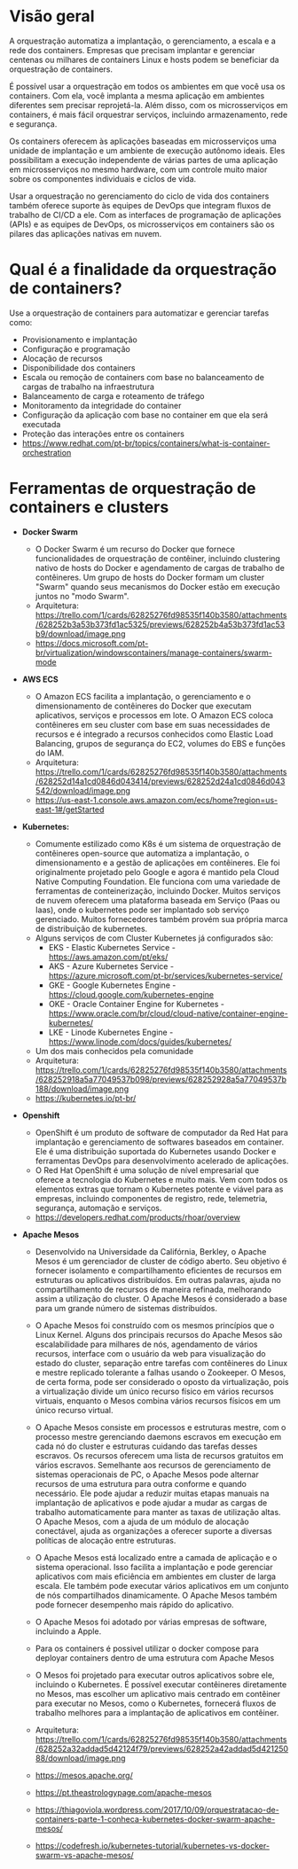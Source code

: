 
# Visão geral
<p>A orquestração automatiza a implantação, o gerenciamento, a escala e a rede dos containers. Empresas que precisam implantar e gerenciar centenas ou milhares de containers Linux e hosts podem se beneficiar da orquestração de containers.</p>

<p>É possível usar a orquestração em todos os ambientes em que você usa os containers. Com ela, você implanta a mesma aplicação em ambientes diferentes sem precisar reprojetá-la. Além disso, com os microsserviços em containers, é mais fácil orquestrar serviços, incluindo armazenamento, rede e segurança.</p>

<p>Os containers oferecem às aplicações baseadas em microsserviços uma unidade de implantação e um ambiente de execução autônomo ideais. Eles possibilitam a execução independente de várias partes de uma aplicação em microsserviços no mesmo hardware, com um controle muito maior sobre os componentes individuais e ciclos de vida.</p>

<p>Usar a orquestração no gerenciamento do ciclo de vida dos containers também oferece suporte às equipes de DevOps que integram fluxos de trabalho de CI/CD a ele. Com as interfaces de programação de aplicações (APIs) e as equipes de DevOps, os microsserviços em containers são os pilares das aplicações nativas em nuvem.</p>

# Qual é a finalidade da orquestração de containers?
Use a orquestração de containers para automatizar e gerenciar tarefas como:
- Provisionamento e implantação
- Configuração e programação
- Alocação de recursos
- Disponibilidade dos containers
- Escala ou remoção de containers com base no balanceamento de cargas de trabalho na infraestrutura
- Balanceamento de carga e roteamento de tráfego
- Monitoramento da integridade do container
- Configuração da aplicação com base no container em que ela será executada
- Proteção das interações entre os containers
- https://www.redhat.com/pt-br/topics/containers/what-is-container-orchestration


# Ferramentas de orquestração de containers e clusters
- <b>Docker Swarm</b>
    - O Docker Swarm é um recurso do Docker que fornece funcionalidades de orquestração de contêiner, incluindo clustering nativo de hosts do Docker e agendamento de cargas de trabalho de contêineres. 
    Um grupo de hosts do Docker formam um cluster "Swarm" quando seus mecanismos do Docker estão em execução juntos no "modo Swarm". 
    - Arquitetura: https://trello.com/1/cards/62825276fd98535f140b3580/attachments/628252b3a53b373fd1ac5325/previews/628252b4a53b373fd1ac53b9/download/image.png
    - https://docs.microsoft.com/pt-br/virtualization/windowscontainers/manage-containers/swarm-mode

- <b>AWS ECS</b>
    - O Amazon ECS facilita a implantação, o gerenciamento e o dimensionamento de contêineres do Docker que executam aplicativos, serviços e processos em lote. O Amazon ECS coloca contêineres em seu cluster com base em suas necessidades de recursos e é integrado a recursos conhecidos como Elastic Load Balancing, grupos de segurança do EC2, volumes do EBS e funções do IAM.
    - Arquitetura: https://trello.com/1/cards/62825276fd98535f140b3580/attachments/628252d14a1cd0846d043414/previews/628252d24a1cd0846d043542/download/image.png
    - https://us-east-1.console.aws.amazon.com/ecs/home?region=us-east-1#/getStarted

- <b>Kubernetes: </b>
    - Comumente estilizado como K8s é um sistema de orquestração de contêineres open-source que automatiza a implantação, o dimensionamento e a gestão de aplicações em contêineres. Ele foi originalmente projetado pelo Google e agora é mantido pela Cloud Native Computing Foundation. Ele funciona com uma variedade de ferramentas de conteinerização, incluindo Docker.
    Muitos serviços de nuvem oferecem uma plataforma baseada em Serviço (Paas ou Iaas), onde o kubernetes pode ser implantado sob serviço gerenciado. Muitos fornecedores também provém sua própria marca de distribuição de kubernetes.
    - Alguns serviços de com Cluster Kubernetes já configurados são:
        - EKS - Elastic Kubernetes Service - https://aws.amazon.com/pt/eks/
        - AKS - Azure Kubernetes Service - https://azure.microsoft.com/pt-br/services/kubernetes-service/
        - GKE - Google Kubernetes Engine - https://cloud.google.com/kubernetes-engine
        - OKE - Oracle Container Engine for Kubernetes - https://www.oracle.com/br/cloud/cloud-native/container-engine-kubernetes/
        - LKE - Linode Kubernetes Engine - https://www.linode.com/docs/guides/kubernetes/
    - Um dos mais conhecidos pela comunidade 
    - Arquitetura: https://trello.com/1/cards/62825276fd98535f140b3580/attachments/628252918a5a77049537b098/previews/628252928a5a77049537b188/download/image.png
    - https://kubernetes.io/pt-br/

- <b>Openshift</b>
    - OpenShift é um produto de software de computador da Red Hat para implantação e gerenciamento de softwares baseados em container. 
    Ele é uma distribuição suportada do Kubernetes usando Docker e ferramentas DevOps para desenvolvimento acelerado de aplicações.
    - O Red Hat OpenShift é uma solução de nível empresarial que oferece a tecnologia do Kubernetes e muito mais.
    Vem com todos os elementos extras que tornam o Kubernetes potente e viável para as empresas, incluindo componentes de registro, rede, telemetria, segurança, automação e serviços.
    - https://developers.redhat.com/products/rhoar/overview

- <b>Apache Mesos</b>
    - Desenvolvido na Universidade da Califórnia, Berkley, o Apache Mesos é um gerenciador de cluster de código aberto. Seu objetivo é fornecer isolamento e compartilhamento eficientes de recursos em estruturas ou aplicativos distribuídos. Em outras palavras, ajuda no compartilhamento de recursos de maneira refinada, melhorando assim a utilização do cluster. O Apache Mesos é considerado a base para um grande número de sistemas distribuídos.
    - O Apache Mesos foi construído com os mesmos princípios que o Linux Kernel. Alguns dos principais recursos do Apache Mesos são escalabilidade para milhares de nós, agendamento de vários recursos, interface com o usuário da web para visualização do estado do cluster, separação entre tarefas com contêineres do Linux e mestre replicado tolerante a falhas usando o Zookeeper. O Mesos, de certa forma, pode ser considerado o oposto da virtualização, pois a virtualização divide um único recurso físico em vários recursos virtuais, enquanto o Mesos combina vários recursos físicos em um único recurso virtual. 
    - O Apache Mesos consiste em processos e estruturas mestre, com o processo mestre gerenciando daemons escravos em execução em cada nó do cluster e estruturas cuidando das tarefas desses escravos. Os recursos oferecem uma lista de recursos gratuitos em vários escravos.
    Semelhante aos recursos de gerenciamento de sistemas operacionais de PC, o Apache Mesos pode alternar recursos de uma estrutura para outra conforme e quando necessário. Ele pode ajudar a reduzir muitas etapas manuais na implantação de aplicativos e pode ajudar a mudar as cargas de trabalho automaticamente para manter as taxas de utilização altas. O Apache Mesos, com a ajuda de um módulo de alocação conectável, ajuda as organizações a oferecer suporte a diversas políticas de alocação entre estruturas. 
    - O Apache Mesos está localizado entre a camada de aplicação e o sistema operacional. Isso facilita a implantação e pode gerenciar aplicativos com mais eficiência em ambientes em cluster de larga escala. Ele também pode executar vários aplicativos em um conjunto de nós compartilhados dinamicamente. O Apache Mesos também pode fornecer desempenho mais rápido do aplicativo.
    - O Apache Mesos foi adotado por várias empresas de software, incluindo a Apple.
    - Para os containers é possivel utilizar o docker compose para deployar containers dentro de uma estrutura com Apache Mesos
    - O Mesos foi projetado para executar outros aplicativos sobre ele, incluindo o Kubernetes. É possível executar contêineres diretamente no Mesos, mas escolher um aplicativo mais centrado em contêiner para executar no Mesos, como o Kubernetes, fornecerá fluxos de trabalho melhores para a implantação de aplicativos em contêiner.
    
    - Arquitetura: https://trello.com/1/cards/62825276fd98535f140b3580/attachments/628252a32addad5d42124f79/previews/628252a42addad5d42125088/download/image.png

    - https://mesos.apache.org/
    - https://pt.theastrologypage.com/apache-mesos
    - https://thiagoviola.wordpress.com/2017/10/09/orquestratacao-de-containers-parte-1-conheca-kubernetes-docker-swarm-apache-mesos/
    - https://codefresh.io/kubernetes-tutorial/kubernetes-vs-docker-swarm-vs-apache-mesos/
